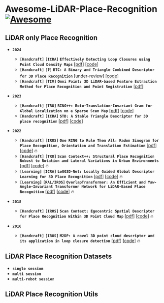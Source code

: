 # Awesome-LiDAR-Place-Recognition [![Awesome](https://awesome.re/badge.svg)](https://awesome.re)

## LiDAR only Place Recognition
- __`2024`__
    -  __`[Handcraft]`__ __`[ICRA]`__ __`Effectively Detecting Loop Closures using Point Cloud Density Maps`__ [[pdf](https://www.ipb.uni-bonn.de/wp-content/papercite-data/pdf/gupta2024icra.pdf)] [[code](https://github.com/PRBonn/MapClosures)]
  -  __`[Handcraft]`__ __`[❓]`__ __`BTC: A Binary and Triangle Combined Descriptor for 3D Place Recognition`__ [under-review] [[code](https://github.com/hku-mars/btc_descriptor)]
  -  __`[Handcraft]`__ __`[TIV]`__ __`Omni Point: 3D LiDAR-based Feature Extraction Method for Place Recognition and Point Registration`__ [[pdf](https://ieeexplore.ieee.org/stamp/stamp.jsp?tp=&arnumber=10378877)]

- __`2023`__
  -  __`[Handcraft]`__ __`[TRO]`__ __`RING++: Roto-Translation-Invariant Gram for Global Localization on a Sparse Scan Map`__ [[pdf](https://ieeexplore.ieee.org/stamp/stamp.jsp?tp=&arnumber=10224330)] [[code](https://github.com/lus6-Jenny/RING)]
  -  __`[Handcraft]`__ __`[ICRA]`__ __`STD: A Stable Triangle Descriptor for 3D place recognition`__ [[pdf](https://arxiv.org/pdf/2209.12435.pdf)] [[code](https://github.com/hku-mars/STD)]

- __`2022`__
    -  __`[Handcraft]`__ __`[IROS]`__ __`One RING to Rule Them All: Radon Sinogram for Place Recognition, Orientation and Translation Estimation`__ [[pdf](https://ieeexplore.ieee.org/stamp/stamp.jsp?tp=&arnumber=9981308)] [[code](https://github.com/lus6-Jenny/RING)] 🔥
    -  __`[Handcraft]`__ __`[TRO]`__ __`Scan Context++: Structural Place Recognition Robust to Rotation and Lateral Variations in Urban Environments`__ [[pdf](https://arxiv.org/pdf/2109.13494.pdf)] [[code](https://github.com/gisbi-kim/scancontext_tro)] 🔥
    -  __`[Learning]`__ __`[ICRA]`__ __`LoGG3D-Net: Locally Guided Global Descriptor Learning for 3D Place Recognition`__ [[pdf](https://arxiv.org/pdf/2109.08336.pdf)] [[code](https://github.com/csiro-robotics/LoGG3D-Net)] 🔥
     -  __`[Learning]`__ __`[RAL/IROS]`__ __`OverlapTransformer: An Efficient and Yaw-Angle-Invariant Transformer Network for LiDAR-Based Place Recognition`__ [[pdf](https://arxiv.org/pdf/2203.03397.pdf)] [[code](https://github.com/haomo-ai/OverlapTransformer)] 🔥


- __`2018`__
  -  __`[Handcraft]`__ __`[IROS]`__ __`Scan Context: Egocentric Spatial Descriptor for Place Recognition Within 3D Point Cloud Map`__ [[pdf](https://ieeexplore.ieee.org/stamp/stamp.jsp?tp=&arnumber=8593953)] [[code](https://github.com/gisbi-kim/scancontext)] 🔥

- __`2016`__
  -  __`[Handcraft]`__ __`[IROS]`__ __`M2DP: A novel 3D point cloud descriptor and its application in loop closure detection`__ [[pdf](https://ieeexplore.ieee.org/stamp/stamp.jsp?tp=&arnumber=7759060)] [[code](https://github.com/LiHeUA/M2DP)] 🔥


## LiDAR Place Recognition Datasets
- __`single session`__
- __`multi session`__
- __`multi-robot session`__

## LiDAR Place Recognition Utils
